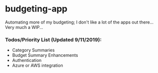 # budgeting-app
Automating more of my budgeting; I don't like a lot of the apps out there... 
Very much a WIP... 

### Todos/Priority List (Updated 9/11/2019): ### 
- Category Summaries
- Budget Summary Enhancements
- Authentication
- Azure or AWS integration
